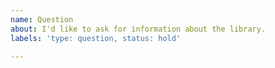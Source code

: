 ```yaml
---
name: Question
about: I'd like to ask for information about the library.
labels: 'type: question, status: hold'

---
```


<!-- Put your question below -->


